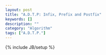 ```yaml
---
layout: post
title: "A.D.T.P: Infix, Prefix and Postfix"
keywords: []
description: ""
category: "Algorithm"
tags: ["A.D.T.P."]
---
```

{% include JB/setup %}
